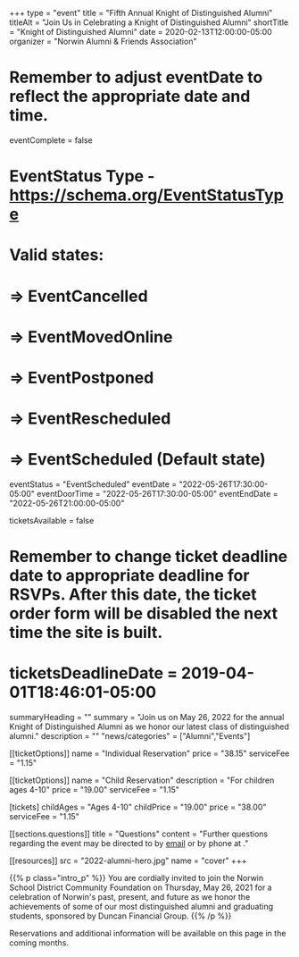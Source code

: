 +++
type          = "event"
title         = "Fifth Annual Knight of Distinguished Alumni"
titleAlt      = "Join Us in Celebrating a Knight of Distinguished Alumni"
shortTitle    = "Knight of Distinguished Alumni"
date          = 2020-02-13T12:00:00-05:00
organizer     = "Norwin Alumni & Friends Association"
# Remember to adjust eventDate to reflect the appropriate date and time.
eventComplete = false
# EventStatus Type - https://schema.org/EventStatusType
# Valid states:
# => EventCancelled
# => EventMovedOnline
# => EventPostponed
# => EventRescheduled
# => EventScheduled (Default state)
eventStatus = "EventScheduled"
eventDate     = "2022-05-26T17:30:00-05:00"
eventDoorTime = "2022-05-26T17:30:00-05:00"
eventEndDate  = "2022-05-26T21:00:00-05:00"

ticketsAvailable = false
# Remember to change ticket deadline date to appropriate deadline for RSVPs. After this date, the ticket order form will be disabled the next time the site is built.
# ticketsDeadlineDate = 2019-04-01T18:46:01-05:00

summaryHeading = ""
summary = "Join us on May 26, 2022 for the annual Knight of Distinguished Alumni as we honor our latest class of distinguished alumni."
description   = ""
"news/categories" = ["Alumni","Events"]

[[ticketOptions]]
  name       = "Individual Reservation"
  price      = "38.15"
  serviceFee = "1.15"

[[ticketOptions]]
  name        = "Child Reservation"
  description = "For children ages 4-10"
  price       = "19.00"
  serviceFee  = "1.15"

[tickets]
  childAges    = "Ages 4-10"
  childPrice   = "19.00"
  price        = "38.00"
  serviceFee   = "1.15"

[[sections.questions]]
  title   = "Questions"
  content = "Further questions regarding the event may be directed to <FIRST> <LAST> by [email](mailto:alumni@nsdcf.org) or by phone at <PHONE>."

[[resources]]
  src  = "2022-alumni-hero.jpg"
  name = "cover"
+++

{{% p class="intro_p" %}}
You are cordially invited to join the Norwin School District Community Foundation on Thursday, May 26, 2021 for a celebration of Norwin's past, present, and future as we honor the achievements of some of our most distinguished alumni and graduating students, sponsored by Duncan Financial Group.
{{% /p %}}

Reservations and additional information will be available on this page in the coming months.
